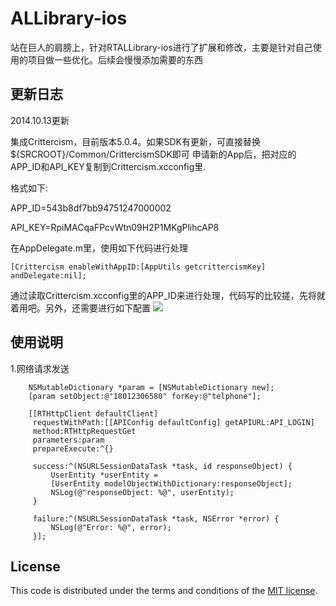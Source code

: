 # ALLibrary-ios 

站在巨人的肩膀上，针对RTALLibrary-ios进行了扩展和修改，主要是针对自己使用的项目做一些优化。后续会慢慢添加需要的东西




## 更新日志

2014.10.13更新

集成Crittercism，目前版本5.0.4。如果SDK有更新，可直接替换${SRCROOT}/Common/CrittercismSDK即可
申请新的App后，把对应的APP_ID和API_KEY复制到Crittercism.xcconfig里.

格式如下:


APP_ID=543b8df7bb94751247000002

API_KEY=RpiMACqaFPcvWtn09H2P1MKgPlihcAP8


在AppDelegate.m里，使用如下代码进行处理
```objetivce-c
[Crittercism enableWithAppID:[AppUtils getcrittercismKey] andDelegate:nil];
```



通过读取Crittercism.xcconfig里的APP_ID来进行处理，代码写的比较搓，先将就着用吧。另外，还需要进行如下配置
[![](http://ftpdemo.qiniudn.com/1.png)](http://ftpdemo.qiniudn.com/1.png)


## 使用说明
1.网络请求发送
```objetivce-c
    NSMutableDictionary *param = [NSMutableDictionary new];
    [param setObject:@"18012306580" forKey:@"telphone"];
    
    [[RTHttpClient defaultClient]
     requestWithPath:[[APIConfig defaultConfig] getAPIURL:API_LOGIN]
     method:RTHttpRequestGet
     parameters:param
     prepareExecute:^{}
     
     success:^(NSURLSessionDataTask *task, id responseObject) {
         UserEntity *userEntity =
         [UserEntity modelObjectWithDictionary:responseObject];
         NSLog(@"responseObject: %@", userEntity);
     }
     
     failure:^(NSURLSessionDataTask *task, NSError *error) {
         NSLog(@"Error: %@", error);
     }];
```



## License

This code is distributed under the terms and conditions of the [MIT license](LICENSE). 


